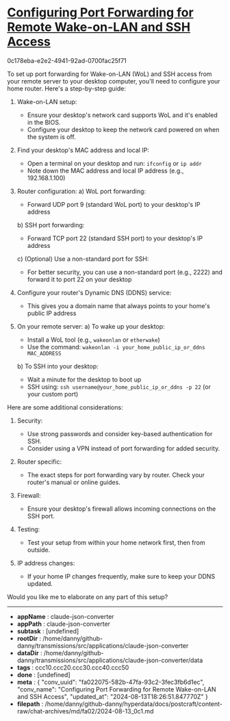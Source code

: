 # [Configuring Port Forwarding for Remote Wake-on-LAN and SSH Access](https://claude.ai/chat/fa022075-582b-47fa-93c2-3fec3fb6d1ec)

0c178eba-e2e2-4941-92ad-0700fac25f71

 To set up port forwarding for Wake-on-LAN (WoL) and SSH access from your remote server to your desktop computer, you'll need to configure your home router. Here's a step-by-step guide:

1. Wake-on-LAN setup:
   - Ensure your desktop's network card supports WoL and it's enabled in the BIOS.
   - Configure your desktop to keep the network card powered on when the system is off.

2. Find your desktop's MAC address and local IP:
   - Open a terminal on your desktop and run: `ifconfig` or `ip addr`
   - Note down the MAC address and local IP address (e.g., 192.168.1.100)

3. Router configuration:
   a) WoL port forwarding:
      - Forward UDP port 9 (standard WoL port) to your desktop's IP address
   
   b) SSH port forwarding:
      - Forward TCP port 22 (standard SSH port) to your desktop's IP address
   
   c) (Optional) Use a non-standard port for SSH:
      - For better security, you can use a non-standard port (e.g., 2222) and forward it to port 22 on your desktop

4. Configure your router's Dynamic DNS (DDNS) service:
   - This gives you a domain name that always points to your home's public IP address

5. On your remote server:
   a) To wake up your desktop:
      - Install a WoL tool (e.g., `wakeonlan` or `etherwake`)
      - Use the command: `wakeonlan -i your_home_public_ip_or_ddns MAC_ADDRESS`

   b) To SSH into your desktop:
      - Wait a minute for the desktop to boot up
      - SSH using: `ssh username@your_home_public_ip_or_ddns -p 22` (or your custom port)

Here are some additional considerations:

1. Security: 
   - Use strong passwords and consider key-based authentication for SSH.
   - Consider using a VPN instead of port forwarding for added security.

2. Router specific:
   - The exact steps for port forwarding vary by router. Check your router's manual or online guides.

3. Firewall:
   - Ensure your desktop's firewall allows incoming connections on the SSH port.

4. Testing:
   - Test your setup from within your home network first, then from outside.

5. IP address changes:
   - If your home IP changes frequently, make sure to keep your DDNS updated.

Would you like me to elaborate on any part of this setup?

---

* **appName** : claude-json-converter
* **appPath** : claude-json-converter
* **subtask** : [undefined]
* **rootDir** : /home/danny/github-danny/transmissions/src/applications/claude-json-converter
* **dataDir** : /home/danny/github-danny/transmissions/src/applications/claude-json-converter/data
* **tags** : ccc10.ccc20.ccc30.ccc40.ccc50
* **done** : [undefined]
* **meta** : {
  "conv_uuid": "fa022075-582b-47fa-93c2-3fec3fb6d1ec",
  "conv_name": "Configuring Port Forwarding for Remote Wake-on-LAN and SSH Access",
  "updated_at": "2024-08-13T18:26:51.847770Z"
}
* **filepath** : /home/danny/github-danny/hyperdata/docs/postcraft/content-raw/chat-archives/md/fa02/2024-08-13_0c1.md